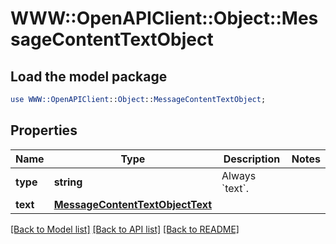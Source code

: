 # WWW::OpenAPIClient::Object::MessageContentTextObject

## Load the model package
```perl
use WWW::OpenAPIClient::Object::MessageContentTextObject;
```

## Properties
Name | Type | Description | Notes
------------ | ------------- | ------------- | -------------
**type** | **string** | Always &#x60;text&#x60;. | 
**text** | [**MessageContentTextObjectText**](MessageContentTextObjectText.md) |  | 

[[Back to Model list]](../README.md#documentation-for-models) [[Back to API list]](../README.md#documentation-for-api-endpoints) [[Back to README]](../README.md)


